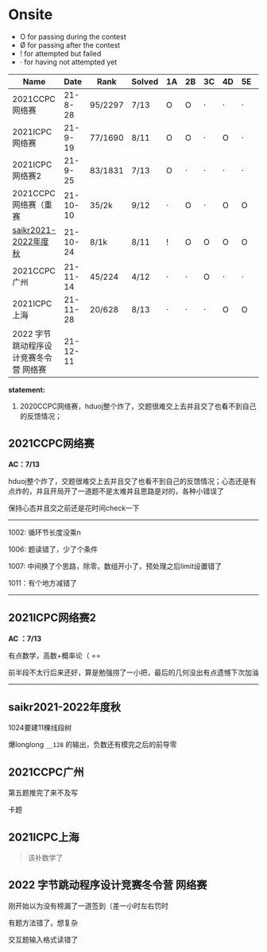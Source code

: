 # Onsite

- O for passing during the contest
- Ø for passing after the contest
- ! for attempted but failed
- · for having not attempted yet



| Name                                                         | Date      | Rank    | Solved | 1A   | 2B   | 3C   | 4D   | 5E   | 6F   | 7G   | 8H   | 9I   | 10J  | 11K  | 12L  | 13M  |
| ------------------------------------------------------------ | --------- | ------- | ------ | ---- | ---- | ---- | ---- | ---- | ---- | ---- | ---- | ---- | ---- | ---- | ---- | ---- |
| 2021CCPC网络赛                                               | 21-8-28   | 95/2297 | 7/13   | O    | O    | ·    | ·    | ·    | O    | O    | ·    | O    | ·    | O    | O    | ·    |
| 2021ICPC网络赛                                               | 21-9-19   | 77/1690 | 8/11   | O    | O    | ·    | O    | ·    | O    | O    | O    | O    | !    | O    |      |      |
| 2021ICPC网络赛2                                              | 21-9-25   | 83/1831 | 7/13   | O    | ·    | ·    | ·    | ·    | ·    | O    | O    | ·    | O    | O    | O    | O    |
| 2021CCPC网络赛（重赛                                         | 21-10-10  | 35/2k   | 9/12   | ·    | O    | ·    | O    | O    | O    | O    | O    | O    | O    | O    | !    |      |
| [saikr2021-2022年度秋](http://oj.saikr.com/contest/15/problems) | 21- 10-24 | 8/1k    | 8/11   | !    | O    | O    | O    | O    | O    | O    |      | O    | O    | !    |      |      |
| 2021CCPC广州                                                 | 21-11-14  | 45/224  | 4/12   | ·    | ·    | O    | ·    | ·    | O    | ·    | O    | O    | ·    | ·    | ·    |      |
| 2021ICPC上海                                                 | 21-11-28  | 20/628  | 8/13   | ·    | ·    | ·    | O    | O    | ·    | O    | O    | O    | O    | O    | ·    | O    |
| 2022 字节跳动程序设计竞赛冬令营 网络赛                       | 21-12-11  |         |        |      |      |      |      |      |      |      |      |      |      |      |      |      |



**statement:** 

1.  2020CCPC网络赛，hduoj整个炸了，交题很难交上去并且交了也看不到自己的反馈情况；





## 2021CCPC网络赛

**AC：7/13**

hduoj整个炸了，交题很难交上去并且交了也看不到自己的反馈情况；心态还是有点炸的，并且开局开了一道题不是太难并且思路是对的，各种小错误了

保持心态并且交之前还是花时间check一下

---

1002: 循环节长度没乘n

1006: 题读错了，少了个条件

1007: 中间换了个思路，除零，数组开小了，预处理之后limit设置错了

1011：有个地方减错了

---



## 2021ICPC网络赛2

**AC ：7/13**

有点数学，高数+概率论（  ==

前半段不太行后来还好，算是勉强捞了一小把，最后的几何没出有点遗憾下次加油

----





## saikr2021-2022年度秋

1024要建11棵线段树

爆longlong `__128` 的输出，负数还有模完之后的前导零



## 2021CCPC广州

第五题推完了来不及写

卡题



## 2021ICPC上海

> 该补数学了



## 2022 字节跳动程序设计竞赛冬令营 网络赛

刚开始以为没有榜漏了一道签到（差一小时左右罚时

有题方法错了，想复杂

交互题输入格式读错了

